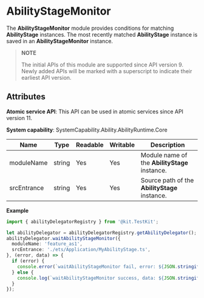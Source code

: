 # AbilityStageMonitor

The **AbilityStageMonitor** module provides conditions for matching **AbilityStage** instances. The most recently matched **AbilityStage** instance is saved in an **AbilityStageMonitor** instance.

> **NOTE**
> 
> The initial APIs of this module are supported since API version 9. Newly added APIs will be marked with a superscript to indicate their earliest API version. 

## Attributes

**Atomic service API**: This API can be used in atomic services since API version 11.

**System capability**: SystemCapability.Ability.AbilityRuntime.Core

| Name                                                        | Type    | Readable| Writable| Description                                                        |
| ------------------------------------------------------------ | -------- | ---- | ---- | ------------------------------------------------------------ |
| moduleName                                                 | string   | Yes  | Yes  | Module name of the **AbilityStage** instance.|
| srcEntrance | string | Yes  | Yes  | Source path of the **AbilityStage** instance.|

**Example**
```ts
import { abilityDelegatorRegistry } from '@kit.TestKit';

let abilityDelegator = abilityDelegatorRegistry.getAbilityDelegator();
abilityDelegator.waitAbilityStageMonitor({
  moduleName: 'feature_as1',
  srcEntrance: './ets/Application/MyAbilityStage.ts',
}, (error, data) => {
  if (error) {
    console.error(`waitAbilityStageMonitor fail, error: ${JSON.stringify(error)}`);
  } else {
    console.log(`waitAbilityStageMonitor success, data: ${JSON.stringify(data)}`);
  }
});
```
